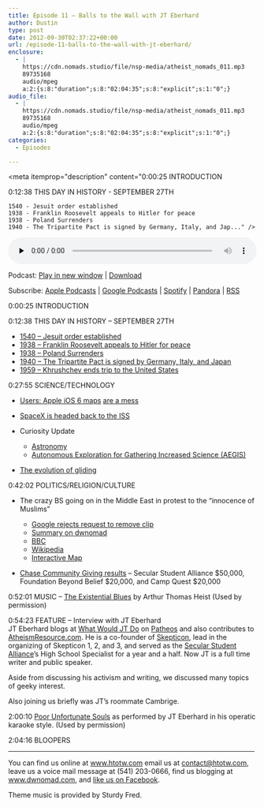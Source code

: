 ```yaml
---
title: Episode 11 – Balls to the Wall with JT Eberhard
author: Dustin
type: post
date: 2012-09-30T02:37:22+00:00
url: /episode-11-balls-to-the-wall-with-jt-eberhard/
enclosure:
  - |
    https://cdn.nomads.studio/file/nsp-media/atheist_nomads_011.mp3
    89735168
    audio/mpeg
    a:2:{s:8:"duration";s:8:"02:04:35";s:8:"explicit";s:1:"0";}
audio_file:
  - |
    https://cdn.nomads.studio/file/nsp-media/atheist_nomads_011.mp3
    89735168
    audio/mpeg
    a:2:{s:8:"duration";s:8:"02:04:35";s:8:"explicit";s:1:"0";}
categories:
  - Episodes

---
```

<div itemscope itemtype="http://schema.org/AudioObject">
  <meta itemprop="name" content="Episode 11 – Balls to the Wall with JT Eberhard" />
  
  <meta itemprop="uploadDate" content="2012-09-29T20:37:22-06:00" />
  
  <meta itemprop="encodingFormat" content="audio/mpeg" />
  
  <meta itemprop="duration" content="PT2H04M35S" />
  
  <meta itemprop="description" content="0:00:25 INTRODUCTION

0:12:38 THIS DAY IN HISTORY - SEPTEMBER 27TH

 	1540 - Jesuit order established
 	1938 - Franklin Roosevelt appeals to Hitler for peace
 	1938 - Poland Surrenders
 	1940 - The Tripartite Pact is signed by Germany, Italy, and Jap..." />
  
  <meta itemprop="contentUrl" content="https://dts.podtrac.com/redirect.mp3/cdn.nomads.studio/file/nsp-media/atheist_nomads_011.mp3" />
  
  <meta itemprop="contentSize" content="85.6" />
  </p> 
  
  <div class="powerpress_player" id="powerpress_player_8266">
    <audio class="wp-audio-shortcode" id="audio-5227-10" preload="none" style="width: 100%;" controls="controls"><source type="audio/mpeg" src="https://dts.podtrac.com/redirect.mp3/cdn.nomads.studio/file/nsp-media/atheist_nomads_011.mp3?_=10" /><a href="https://dts.podtrac.com/redirect.mp3/cdn.nomads.studio/file/nsp-media/atheist_nomads_011.mp3">https://dts.podtrac.com/redirect.mp3/cdn.nomads.studio/file/nsp-media/atheist_nomads_011.mp3</a></audio>
  </div>
</div>

<p class="powerpress_links powerpress_links_mp3">
  Podcast: <a href="https://dts.podtrac.com/redirect.mp3/cdn.nomads.studio/file/nsp-media/atheist_nomads_011.mp3" class="powerpress_link_pinw" target="_blank" title="Play in new window" onclick="return powerpress_pinw('https://htotw.com/?powerpress_pinw=5227-podcast');" rel="nofollow">Play in new window</a> | <a href="https://dts.podtrac.com/redirect.mp3/cdn.nomads.studio/file/nsp-media/atheist_nomads_011.mp3" class="powerpress_link_d" title="Download" rel="nofollow" download="atheist_nomads_011.mp3">Download</a>
</p>

<p class="powerpress_links powerpress_subscribe_links">
  Subscribe: <a href="https://podcasts.apple.com/us/podcast/humanists-take-on-the-world/id530050098?mt=2&ls=1" class="powerpress_link_subscribe powerpress_link_subscribe_itunes" target="_blank" title="Subscribe on Apple Podcasts" rel="nofollow">Apple Podcasts</a> | <a href="https://www.google.com/podcasts?feed=aHR0cDovL2F0aGVpc3Rub21hZHMubGlic3luLmNvbS9yc3M%3D" class="powerpress_link_subscribe powerpress_link_subscribe_googleplay" target="_blank" title="Subscribe on Google Podcasts" rel="nofollow">Google Podcasts</a> | <a href="https://open.spotify.com/show/3LzK2xZGike6Tc1GEMtMbr?si=LieN9SNuTpq96smuaUsH8A" class="powerpress_link_subscribe powerpress_link_subscribe_spotify" target="_blank" title="Subscribe on Spotify" rel="nofollow">Spotify</a> | <a href="https://www.pandora.com/podcast/atheist-nomads/PC:10122?corr=62071012&part=ug" class="powerpress_link_subscribe powerpress_link_subscribe_pandora" target="_blank" title="Subscribe on Pandora" rel="nofollow">Pandora</a> | <a href="https://htotw.com/feed/podcast/" class="powerpress_link_subscribe powerpress_link_subscribe_rss" target="_blank" title="Subscribe via RSS" rel="nofollow">RSS</a>
</p>

0:00:25 INTRODUCTION

0:12:38 THIS DAY IN HISTORY &#8211; SEPTEMBER 27TH

  * <a href="http://www.history.com/this-day-in-history/jesuit-order-established" target="_blank" rel="noopener">1540 &#8211; Jesuit order established</a>
  * <a href="http://www.history.com/this-day-in-history/franklin-roosevelt-appeals-to-hitler-for-peace" target="_blank" rel="noopener">1938 &#8211; Franklin Roosevelt appeals to Hitler for peace</a>
  * <a href="http://www.history.com/this-day-in-history/poland-surrenders" target="_blank" rel="noopener">1938 &#8211; Poland Surrenders</a>
  * <a href="http://www.history.com/this-day-in-history/the-tripartite-pact-is-signed-by-germany-italy-and-japan" target="_blank" rel="noopener">1940 &#8211; The Tripartite Pact is signed by Germany, Italy, and Japan</a>
  * <a href="http://www.history.com/this-day-in-history/khrushchev-ends-trip-to-the-united-states" target="_blank" rel="noopener">1959 &#8211; Khrushchev ends trip to the United States</a>

0:27:55 SCIENCE/TECHNOLOGY

  * <a href="http://www.cnn.com/2012/09/20/tech/mobile/apple-maps-complaints/index.html" target="_blank" rel="noopener">Users: Apple iOS 6 maps</a> <a href="http://theamazingios6maps.tumblr.com" target="_blank" rel="noopener">are a mess</a>
  * <a href="http://www.forbes.com/sites/alexknapp/2012/09/21/spacex-is-heading-back-to-the-space-station-next-month/?ss=innovation-science" target="_blank" rel="noopener">SpaceX is headed back to the ISS</a>
  * Curiosity Update</p> 
    
      * <a href="http://www.thenews.com.pk/article-68562-Mars-rover-snaps-pictures-of-an-eclipse-" target="_blank" rel="noopener">Astronomy</a>
      * <a href="http://www.informationweek.com/government/mobile/curiosity-rover-to-get-on-the-go-photo-c/240007783" target="_blank" rel="noopener">Autonomous Exploration for Gathering Increased Science (AEGIS)</a>
  * <a href="http://www.newscientist.com/article/dn22288-tall-trees-may-have-sparked-evolution-of-gliding.html?DCMP=OTC-rss&nsref=online-news" target="_blank" rel="noopener">The evolution of gliding</a>

0:42:02 POLITICS/RELIGION/CULTURE

  * The crazy BS going on in the Middle East in protest to the “innocence of Muslims”</p> 
    
      * <a href="http://in.reuters.com/article/2012/09/17/us-protests-google-idINBRE88G19120120917" target="_blank" rel="noopener">Google rejects request to remove clip</a>
      * <a href="http://www.dwnomad.com/2012/09/the-religion-of-peace/" target="_blank" rel="noopener">Summary on dwnomad</a>
      * <a href="http://www.bbc.co.uk/news/world-asia-19687386 BBC" target="_blank" rel="noopener">BBC</a>
      * <a href="http://en.wikipedia.org/wiki/2012_U.S._diplomatic_missions_attacks" target="_blank" rel="noopener">Wikipedia</a>
      * <a href="https://maps.google.com/maps/ms?msid=201645180959880549419.0004c9a894dfb66defab9&msa=0" target="_blank" rel="noopener">Interactive Map</a>
  * <a href="http://foundationbeyondbelief.org/node/1419" target="_blank" rel="noopener">Chase Community Giving results</a> &#8211; Secular Student Alliance $50,000, Foundation Beyond Belief $20,000, and Camp Quest $20,000

0:52:01 MUSIC &#8211; <a href="http://www.youtube.com/watch?v=WiDuFzWd-xU" target="_blank" rel="noopener">The Existential Blues</a> by Arthur Thomas Heist (Used by permission)

0:54:23 FEATURE &#8211; Interview with JT Eberhard  
JT Eberhard blogs at <a href="http://www.patheos.com/blogs/wwjtd/" target="_blank" rel="noopener">What Would JT Do</a> on <a href="http://www.patheos.com/" target="_blank" rel="noopener">Patheos</a> and also contributes to <a href="atheismresource" target="_blank" rel="noopener">AtheismResource.com</a>. He is a co-founder of <a href="http://www.skepticon.org/" target="_blank" rel="noopener">Skepticon</a>, lead in the organizing of Skepticon 1, 2, and 3, and served as the <a href="https://www.secularstudents.org/" target="_blank" rel="noopener">Secular Student Alliance</a>’s High School Specialist for a year and a half. Now JT is a full time writer and public speaker.

Aside from discussing his activism and writing, we discussed many topics of geeky interest.

Also joining us briefly was JT’s roommate Cambrige.

2:00:10 <a href="http://www.youtube.com/watch?v=1tVTC5mC8xg&list=UUZE_4rwmzFLpatPEbBGBA0Q&index=16&feature=plcp" target="_blank" rel="noopener">Poor Unfortunate Souls</a> as performed by JT Eberhard in his operatic karaoke style. (Used by permission)

2:04:16 BLOOPERS

<hr width="500" />

You can find us online at www.htotw.com email us at <contact@htotw.com>, leave us a voice mail message at (541) 203-0666, find us blogging at www.dwnomad.com, and <a href="https://htotw.com/facebook" target="_blank" rel="noopener">like us on Facebook</a>.

Theme music is provided by Sturdy Fred.